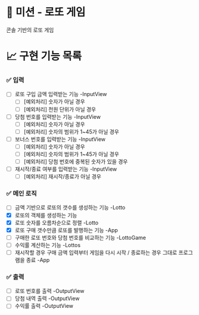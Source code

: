 # 🚀 미션 - 로또 게임

콘솔 기반의 로또 게임

# 📈 구현 기능 목록

### ✅ 입력
- [ ] 로또 구입 금액 입력받는 기능 -InputView
    - [ ] [예외처리] 숫자가 아닐 경우
    - [ ] [예외처리] 천원 단위가 아닐 경우
- [ ] 당첨 번호를 입력받는 기능 -InputView
    - [ ] [예외처리] 숫자가 아닐 경우
    - [ ] [예외처리] 숫자의 범위가 1~45가 아닐 경우
- [ ] 보너스 번호를 입력받는 기능 -InputView
    - [ ] [예외처리] 숫자가 아닐 경우
    - [ ] [예외처리] 숫자의 범위가 1~45가 아닐 경우
    - [ ] [예외처리] 당첨 번호에 중복된 숫자가 있을 경우
- [ ] 재시작/종료 여부를 입력받는 기능 -InputView
    - [ ] [예외처리] 재시작/종료가 아닐 경우

### ✅ 메인 로직
- [ ] 금액 기반으로 로또의 갯수를 생성하는 기능 -Lotto
- [X] 로또의 객체를 생성하는 기능
- [X] 로또 숫자를 오름차순으로 정렬 -Lotto
- [X] 로또 구매 갯수만큼 로또를 발행하는 기능 -App
- [ ] 구매한 로또 번호와 당첨 번호를 비교하는 기능 -LottoGame
- [ ] 수익률 계산하는 기능 -Lottos
- [ ] 재시작할 경우 구매 금액 입력부터 게임을 다시 시작 / 종료하는 경우 그대로 프로그램을 종료 -App

### ✅ 출력
- [ ] 로또 번호를 출력 -OutputView
- [ ] 당첨 내역 출력 -OutputView
- [ ] 수익률 출력 -OutputView